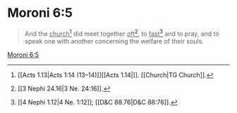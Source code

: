 # Moroni 6:5

> And the <u>church</u>[^a] did meet together <u>oft</u>[^b], to <u>fast</u>[^c] and to pray, and to speak one with another concerning the welfare of their souls.

[Moroni 6:5](https://www.churchofjesuschrist.org/study/scriptures/bofm/moro/6?lang=eng&id=p5#p5)


[^a]: [[Acts 1.13|Acts 1:14 (13–14)]][[Acts 1.14|]]. [[Church|TG Church]].  
[^b]: [[3 Nephi 24.16|3 Ne. 24:16]].  
[^c]: [[4 Nephi 1.12|4 Ne. 1:12]]; [[D&C 88.76|D&C 88:76]].  
